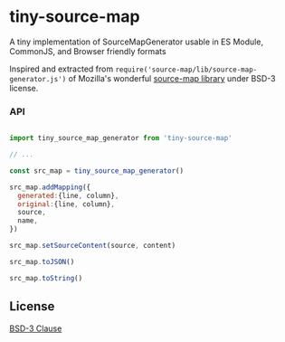 # tiny-source-map

A tiny implementation of SourceMapGenerator usable in ES Module, CommonJS, and
Browser friendly formats

Inspired and extracted from `require('source-map/lib/source-map-generator.js')`
of Mozilla's wonderful [source-map library][source-map] under BSD-3 license.

 [source-map]: https://www.npmjs.com/package/source-map

### API

```javascript

import tiny_source_map_generator from 'tiny-source-map'

// ...

const src_map = tiny_source_map_generator()

src_map.addMapping({
  generated:{line, column},
  original:{line, column},
  source,
  name,
})

src_map.setSourceContent(source, content)

src_map.toJSON()

src_map.toString()

```


## License

[BSD-3 Clause](./LICENSE)

